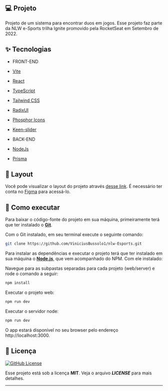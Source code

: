 ## 💻 Projeto

Projeto de um sistema para encontrar duos em jogos. Esse projeto faz parte da NLW e-Sports trilha Ignite promovido pela RocketSeat em Setembro de 2022.

## ✨ Tecnologias

- FRONT-END

- [Vite](https://vitejs.dev/)
- [React](https://reactjs.org)
- [TypeScript](https://www.typescriptlang.org/)
- [Tailwind CSS](https://tailwindcss.com/)
- [RadixUI](https://www.radix-ui.com/)
- [Phosphor Icons](https://phosphoricons.com/)
- [Keen-slider](https://keen-slider.io/)


- BACK-END

- [NodeJs](https://nodejs.org/en/)
- [Prisma](https://www.prisma.io/)

## 🔖 Layout

Você pode visualizar o layout do projeto através [desse link](https://www.figma.com/community/file/1150897317533332617). É necessário ter conta no [Figma](http://figma.com/) para acessá-lo.

## 🚀 Como executar

Para baixar o código-fonte do projeto em sua máquina, primeiramente terá que ter instalado o [**Git**](https://git-scm.com/).

Com o Git instalado, em seu terminal execute o seguinte comando:

```bash
git clone https://github.com/ViniciusBussolo1/nlw-Esports.git
```

Para instalar as dependências e executar o projeto terá que ter instalado em sua máquina o [**Node.js**](https://nodejs.org/en/), que vem acompanhado do NPM. Com ele instalado:

Navegue para as subpastas separadas para cada projeto (web/server) e rode o comando a seguir:

```bash
npm install
```

Executar o projeto web:

```bash
npm run dev
```

Executar o servidor node:

```bash
npm run dev
```

O app estará disponível no seu browser pelo endereço http://localhost:3000.


## 📝 Licença

<a href="https://github.com/mathrb22/nlw-esports-ignite/blob/main/LICENSE">
    <img alt="GitHub License" src="https://img.shields.io/github/license/mathrb22/nlw-esports-ignite">
</a>

Esse projeto está sob a licença **MIT**. Veja o arquivo _**LICENSE**_ para mais detalhes.

---

